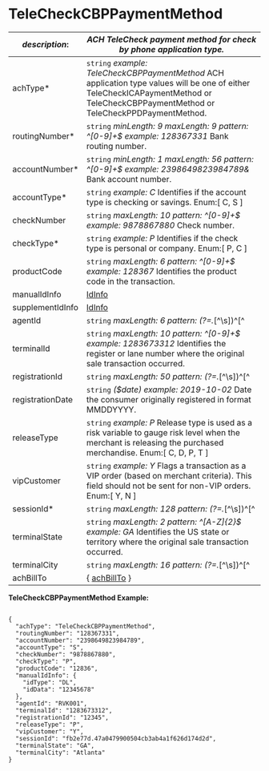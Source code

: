 
# TeleCheckCBPPaymentMethod

| *description*: | *ACH TeleCheck payment method for check by phone application type.*|
|----|----|
| achType* |    ``` string ```   *example: TeleCheckCBPPaymentMethod* ACH application type values will be one of either TeleCheckICAPaymentMethod or TeleCheckCBPPaymentMethod or TeleCheckPPDPaymentMethod.|
| routingNumber* | ``` string ```  *minLength: 9 maxLength: 9 pattern: ^[0-9]+$ example: 128367331* Bank routing number.|
| accountNumber* | ``` string ```  *minLength: 1 maxLength: 56 pattern: ^[0-9]+$ example: 2398649823984789&* Bank account number.|
| accountType* | ``` string ```  *example: C* Identifies if the account type is checking or savings. Enum:[ C, S ]|
| checkNumber | ``` string ```  *maxLength: 10 pattern: ^[0-9]+$ example: 9878867880* Check number.|
| checkType* | ``` string ```  *example: P* Identifies if the check type is personal or company. Enum:[ P, C ]|
| productCode | ``` string ```  *maxLength: 6 pattern: ^[0-9]+$ example: 128367* Identifies the product code in the transaction.|
| manualIdInfo | [IdInfo](?path=docs/schemas-md/IdInfo.md)|
| supplementIdInfo | [IdInfo](?path=docs/schemas-md/IdInfo.md)|
| agentId | ``` string ```  *maxLength: 6 pattern: (?=.*[^\s])^[^|]+$ example: RVK001* Used to track the agent transaction activity.|
| terminalId | ``` string ```  *maxLength: 10 pattern: ^[0-9]+$ example: 1283673312* Identifies the register or lane number where the original sale transaction occurred.|
| registrationId | ``` string ```  *maxLength: 50 pattern: (?=.*[^\s])^[^|]+$ example: 12345* Unique ID assigned by the merchant for the consumer (never recycled). It is an additional level of authentication. To use this feature, the merchant must work with TeleCheck Risk to discuss. Registration IDs must not be generated for an existing or returning consumer returns. The single registration ID must be unique per consumer.|
| registrationDate | ``` string ```  *($date) example: 2019-10-02* Date the consumer originally registered in format MMDDYYYY.|
| releaseType | ``` string ```  *example: P* Release type is used as a risk variable to gauge risk level when the merchant is releasing the purchased merchandise. Enum:[ C, D, P, T ]|
| vipCustomer | ``` string ```  *example: Y* Flags a transaction as a VIP order (based on merchant criteria). This field should not be sent for non-VIP orders. Enum:[ Y, N ]|
| sessionId* | ``` string ```  *maxLength: 128 pattern: (?=.*[^\s])^[^|]+$ example: fb2e77d.47a0479900504cb3ab4a1f626d174d2d* Session identifier.|
| terminalState | ``` string ```  *maxLength: 2 pattern: ^[A-Z]{2}$ example: GA* Identifies the US state or territory where the original sale transaction occurred.|
| terminalCity | ``` string ```  *maxLength: 16 pattern: (?=.*[^\s])^[^|]+$ example: Atlanta* Identifies the city where the original sale transaction occurred.|
| achBillTo |{ [achBillTo](?path=docs/schemas-md/AchBillTo.md) }|  


**TeleCheckCBPPaymentMethod Example:**

```{r}

{
  "achType": "TeleCheckCBPPaymentMethod",
  "routingNumber": "128367331",
  "accountNumber": "2398649823984789",
  "accountType": "S",
  "checkNumber": "9878867880",
  "checkType": "P",
  "productCode": "12836",
  "manualIdInfo": {
    "idType": "DL",
    "idData": "12345678"
  },
  "agentId": "RVK001",
  "terminalId": "1283673312",
  "registrationId": "12345",
  "releaseType": "P",
  "vipCustomer": "Y",
  "sessionId": "fb2e77d.47a0479900504cb3ab4a1f626d174d2d",
  "terminalState": "GA",
  "terminalCity": "Atlanta"
}
```




